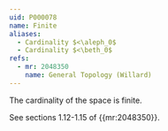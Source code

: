 ```yaml
---
uid: P000078
name: Finite
aliases:
  - Cardinality $<\aleph_0$
  - Cardinality $<\beth_0$
refs:
  - mr: 2048350
    name: General Topology (Willard)
---
```


The cardinality of the space is finite.

See sections 1.12-1.15 of {{mr:2048350}}.
